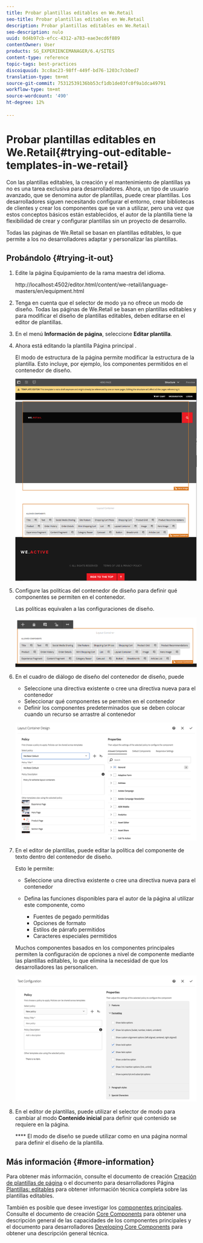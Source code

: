 ```yaml
---
title: Probar plantillas editables en We.Retail
seo-title: Probar plantillas editables en We.Retail
description: Probar plantillas editables en We.Retail
seo-description: nulo
uuid: 0d4b97cb-efcc-4312-a783-eae3ecd6f889
contentOwner: User
products: SG_EXPERIENCEMANAGER/6.4/SITES
content-type: reference
topic-tags: best-practices
discoiquuid: 3cc8ac23-98ff-449f-bd76-1203c7cbbed7
translation-type: tm+mt
source-git-commit: 75312539136bb53cf1db1de03fc0f9a1dca49791
workflow-type: tm+mt
source-wordcount: '490'
ht-degree: 12%

---
```



# Probar plantillas editables en We.Retail{#trying-out-editable-templates-in-we-retail}

Con las plantillas editables, la creación y el mantenimiento de plantillas ya no es una tarea exclusiva para desarrolladores. Ahora, un tipo de usuario avanzado, que se denomina autor de plantillas, puede crear plantillas. Los desarrolladores siguen necesitando configurar el entorno, crear bibliotecas de clientes y crear los componentes que se van a utilizar, pero una vez que estos conceptos básicos están establecidos, el autor de la plantilla tiene la flexibilidad de crear y configurar plantillas sin un proyecto de desarrollo.

Todas las páginas de We.Retail se basan en plantillas editables, lo que permite a los no desarrolladores adaptar y personalizar las plantillas.

## Probándolo {#trying-it-out}

1. Edite la página Equipamiento de la rama maestra del idioma.

   http://localhost:4502/editor.html/content/we-retail/language-masters/en/equipment.html

1. Tenga en cuenta que el selector de modo ya no ofrece un modo de diseño. Todas las páginas de We.Retail se basan en plantillas editables y para modificar el diseño de plantillas editables, deben editarse en el editor de plantillas.
1. En el menú **Información de página**, seleccione **Editar plantilla**.
1. Ahora está editando la plantilla Página principal .

   El modo de estructura de la página permite modificar la estructura de la plantilla. Esto incluye, por ejemplo, los componentes permitidos en el contenedor de diseño.

   ![chlimage_1-138](assets/chlimage_1-138.png)

1. Configure las políticas del contenedor de diseño para definir qué componentes se permiten en el contenedor.

   Las políticas equivalen a las configuraciones de diseño.

   ![chlimage_1-139](assets/chlimage_1-139.png)

1. En el cuadro de diálogo de diseño del contenedor de diseño, puede

   * Seleccione una directiva existente o cree una directiva nueva para el contenedor
   * Seleccionar qué componentes se permiten en el contenedor
   * Definir los componentes predeterminados que se deben colocar cuando un recurso se arrastre al contenedor

   ![chlimage_1-140](assets/chlimage_1-140.png)

1. En el editor de plantillas, puede editar la política del componente de texto dentro del contenedor de diseño.

   Esto le permite:

   * Seleccione una directiva existente o cree una directiva nueva para el contenedor
   * Defina las funciones disponibles para el autor de la página al utilizar este componente, como

      * Fuentes de pegado permitidas
      * Opciones de formato
      * Estilos de párrafo permitidos
      * Caracteres especiales permitidos

   Muchos componentes basados en los componentes principales permiten la configuración de opciones a nivel de componente mediante las plantillas editables, lo que elimina la necesidad de que los desarrolladores las personalicen.

   ![chlimage_1-141](assets/chlimage_1-141.png)

1. En el editor de plantillas, puede utilizar el selector de modo para cambiar al modo **Contenido inicial** para definir qué contenido se requiere en la página.

   **** El modo de diseño se puede utilizar como en una página normal para definir el diseño de la plantilla.

## Más información {#more-information}

Para obtener más información, consulte el documento de creación [Creación de plantillas de página](/help/sites-authoring/templates.md) o el documento para desarrolladores Página [Plantillas: editables](/help/sites-developing/page-templates-editable.md) para obtener información técnica completa sobre las plantillas editables.

También es posible que desee investigar los [componentes principales](/help/sites-developing/we-retail-core-components.md). Consulte el documento de creación [Core Components](https://docs.adobe.com/content/help/es-ES/experience-manager-core-components/using/introduction.html) para obtener una descripción general de las capacidades de los componentes principales y el documento para desarrolladores [Developing Core Components](https://helpx.adobe.com/experience-manager/core-components/using/developing.html) para obtener una descripción general técnica.

